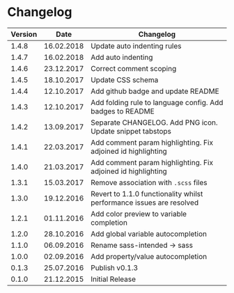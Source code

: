 # Changelog

| Version | Date | Changelog |
| ------- | -------- | ------ |
| 1.4.8 | 16.02.2018 | Update auto indenting rules |
| 1.4.7 | 16.02.2018 | Add auto indenting |
| 1.4.6 | 23.12.2017 | Correct comment scoping |
| 1.4.5 | 18.10.2017 | Update CSS schema |
| 1.4.4 | 12.10.2017 | Add github badge and update README |
| 1.4.3 | 12.10.2017 | Add folding rule to language config. Add badges to README |
| 1.4.2 | 13.09.2017 | Separate CHANGELOG. Add PNG icon. Update snippet tabstops |
| 1.4.1 | 22.03.2017 | Add comment param highlighting. Fix adjoined id highlighting |
| 1.4.0 | 21.03.2017 | Add comment param highlighting. Fix adjoined id highlighting |
| 1.3.1 | 15.03.2017 | Remove association with `.scss` files |
| 1.3.0 | 19.12.2016 | Revert to 1.1.0 functionality whilst performance issues are resolved |
| 1.2.1 | 01.11.2016 | Add color preview to variable completion |
| 1.2.0 | 28.10.2016 | Add global variable autocompletion |
| 1.1.0 | 06.09.2016 | Rename sass-intended -> sass |
| 1.0.0 | 02.09.2016 | Add property/value autocompletion |
| 0.1.3 | 25.07.2016 | Publish v0.1.3 |
| 0.1.0 | 21.12.2015 | Initial Release |
